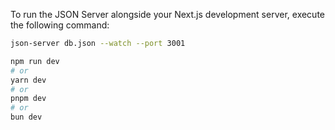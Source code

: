To run the JSON Server alongside your Next.js development server, execute the following command:

```bash
json-server db.json --watch --port 3001

npm run dev
# or
yarn dev
# or
pnpm dev
# or
bun dev
